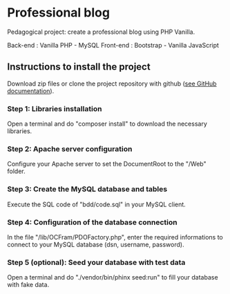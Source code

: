 # Professional blog 

Pedagogical project: create a professional blog using PHP Vanilla.

Back-end : Vanilla PHP - MySQL 
Front-end : Bootstrap - Vanilla JavaScript

## Instructions to install the project

Download zip files or clone the project repository with github ([see GitHub documentation](https://docs.github.com/en/github/creating-cloning-and-archiving-repositories/cloning-a-repository)). 

### __Step 1: Libraries installation__
Open a terminal and do "composer install" to download the necessary libraries.

### __Step 2: Apache server configuration__
Configure your Apache server to set the DocumentRoot to the "/Web" folder.

### __Step 3: Create the MySQL database and tables__
Execute the SQL code of "bdd/code.sql" in your MySQL client.

### __Step 4: Configuration of the database connection__
In the file "/lib/OCFram/PDOFactory.php", enter the required informations to connect to your MySQL database (dsn, username, password).

### __Step 5 (optional): Seed your database with test data__
Open a terminal and do "./vendor/bin/phinx seed:run" to fill your database with fake data.
